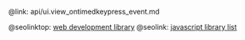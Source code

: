 @link: api/ui.view_ontimedkeypress_event.md

@seolinktop: [web development library](https://webix.com)
@seolink: [javascript library list](https://webix.com/widget/list/)